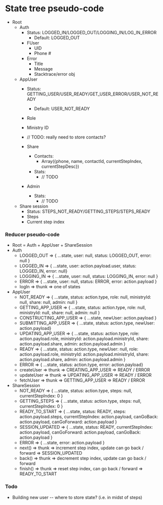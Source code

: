 # State tree pseudo-code
- Root
  - Auth
    - Status: LOGGED_IN/LOGGED_OUT/LOGGING_IN/LOG_IN_ERROR
        - Default: LOGGED_OUT
    - FUser
        - UID
        - Phone #
    - Error
        - Title
        - Message
        - Stacktrace/error obj
  - AppUser
    - Status: GETTING_USER/USER_READY/GET_USER_ERROR/USER_NOT_READY
        - Default: USER_NOT_READY
    - Role
    - Ministry ID

    - // TODO: really need to store contacts?
    - Share
        - Contacts:
            - Array({phone, name, contactId, currentStepIndex, currentStepDesc})
        - Stats:
            - // TODO
    - Admin
        - Stats:
            - // TODO
  - Share session
    - Status: STEPS_NOT_READY/GETTING_STEPS/STEPS_READY
    - Steps
    - Current step index

### Reducer pseudo-code
- Root = Auth + AppUser + ShareSession
- Auth
    - LOGGED_OUT => { ...state, user: null, status: LOGGED_OUT, error: null }
    - LOGGED_IN => { ...state, user: action.payload.user, status: LOGGED_IN, error: null}
    - LOGGING_IN => { ...state, user: null, status: LOGGING_IN, error: null }
    - ERROR => { ...state, user: null, status: ERROR, error: action.payload }
    - logIn => thunk => one of states
- AppUser
    - NOT_READY => { ...state, status: action.type, role: null, ministryId: null, share: null, admin: null }
    - GETTING_APP_USER => { ...state, status: action.type, role: null, ministryId: null, share: null, admin: null }
    - CONSTRUCTING_APP_USER => { ...state, newUser: action.payload }
    - SUBMITTING_APP_USER => { ...state, status: action.type, newUser: action.payload}
    - UPDATING_APP_USER => { ...state, status: action.type, role: action.payload.role, ministryId: action.payload.ministryId, share: action.payload.share, admin: action.payload.admin }
    - READY => { ...state, status: action.type, newUser: null, role: action.payload.role, ministryId: action.payload.ministryId, share: action.payload.share, admin: action.payload.admin }
    - ERROR => { ...state, status: action.type, error: action.payload}
    - createUser => thunk => CREATING_APP_USER => READY / ERROR
    - updateUser => thunk => UPDATING_APP_USER => READY / ERROR
    - fetchUser => thunk => GETTING_APP_USER => READY / ERROR
- ShareSession
    - NOT_READY => { ...state, status: action.type, steps: null, currentStepIndex: 0 }
    - GETTING_STEPS => { ...state, status: action.type, steps: null, currentStepIndex: 0 }
    - READY_TO_START => { ...state, status: READY, steps: action.payload.steps, currentStepIndex: action.payload, canGoBack: action.payload, canGoForward: action.payload }
    - SESSION_UPDATED => { ...state, status: READY, currentStepIndex: action.payload, canGoForward: action.payload, canGoBack: action.payload }
    - ERROR => { ...state, error: action.payload }
    - next() => thunk => increment step index, update can go back / forward => SESSION_UPDATED
    - back() => thunk => decrement step index, update can go back / forward
    - finish() => thunk => reset step index, can go back / forward => READY_TO_START

### Todo
- Building new user -- where to store state? (i.e. in midst of steps)